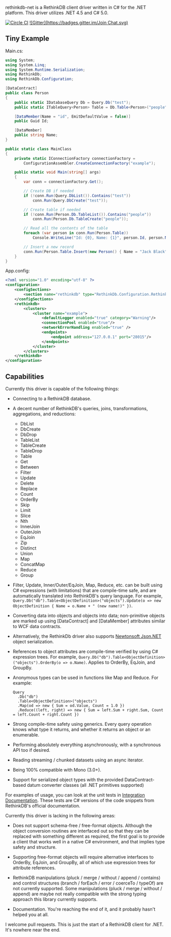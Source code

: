 rethinkdb-net is a RethinkDB client driver written in C# for the .NET platform.  This driver utilizes .NET 4.5 and C# 5.0.

[![Circle CI](https://circleci.com/gh/mfenniak/rethinkdb-net.svg?style=svg)](https://circleci.com/gh/mfenniak/rethinkdb-net)
[![Gitter](https://badges.gitter.im/Join Chat.svg)](https://gitter.im/mfenniak/rethinkdb-net?utm_source=badge&utm_medium=badge&utm_campaign=pr-badge&utm_content=badge)

Tiny Example
------------

Main.cs:

```c#
using System;
using System.Linq;
using System.Runtime.Serialization;
using RethinkDb;
using RethinkDb.Configuration;

[DataContract]
public class Person
{
    public static IDatabaseQuery Db = Query.Db("test");
    public static ITableQuery<Person> Table = Db.Table<Person>("people");

    [DataMember(Name = "id", EmitDefaultValue = false)]
    public Guid Id;

    [DataMember]
    public string Name;
}

public static class MainClass
{
    private static IConnectionFactory connectionFactory =
        ConfigurationAssembler.CreateConnectionFactory("example");

    public static void Main(string[] args)
    {
        var conn = connectionFactory.Get();

        // Create DB if needed
        if (!conn.Run(Query.DbList()).Contains("test"))
            conn.Run(Query.DbCreate("test"));

        // Create table if needed
        if (!conn.Run(Person.Db.TableList()).Contains("people"))
            conn.Run(Person.Db.TableCreate("people"));

        // Read all the contents of the table
        foreach (var person in conn.Run(Person.Table))
            Console.WriteLine("Id: {0}, Name: {1}", person.Id, person.Name);

        // Insert a new record
        conn.Run(Person.Table.Insert(new Person() { Name = "Jack Black" }));
    }
}
```

App.config:

```xml
<?xml version="1.0" encoding="utf-8" ?>
<configuration>
    <configSections>
        <section name="rethinkdb" type="RethinkDb.Configuration.RethinkDbClientSection, RethinkDb"/>
    </configSections>
    <rethinkdb>
        <clusters>
            <cluster name="example">
                <defaultLogger enabled="true" category="Warning"/>
                <connectionPool enabled="true"/>
                <networkErrorHandling enabled="true" />
                <endpoints>
                    <endpoint address="127.0.0.1" port="28015"/>
                </endpoints>
            </cluster>
        </clusters>
    </rethinkdb>
</configuration>
```

Capabilities
------------

Currently this driver is capable of the following things:
  
  * Connecting to a RethinkDB database.

  * A decent number of RethinkDB's queries, joins, transformations, aggregations, and reductions:

    * DbList
    * DbCreate
    * DbDrop
    * TableList
    * TableCreate
    * TableDrop
    * Table
    * Get
    * Between
    * Filter
    * Update
    * Delete
    * Replace
    * Count
    * OrderBy
    * Skip
    * Limit
    * Slice
    * Nth
    * InnerJoin
    * OuterJoin
    * EqJoin
    * Zip
    * Distinct
    * Union
    * Map
    * ConcatMap
    * Reduce
    * Group

  * Filter, Update, Inner/Outer/EqJoin, Map, Reduce, etc. can be built using C# expressions (with limitations) that are compile-time safe, and are automatically translated into RethinkDB's query language.  For example, `Query.Db("db").Table<ObjectDefinition>("objects").Update(o => new ObjectDefinition { Name = o.Name + " (new name!)" })`.

  * Converting data into objects and objects into data; non-primitive objects are marked up using [DataContract] and [DataMember] attributes similar to WCF data contracts.

  * Alternatively, the RethinkDb driver also supports [Newtonsoft Json.NET](https://github.com/mfenniak/rethinkdb-net/wiki/Newtonsoft-Serialization) object serialization.

  * References to object attributes are compile-time verified by using C# expression trees.  For example, `Query.Db("db").Table<ObjectDefinition>("objects").OrderBy(o => o.Name)`.  Applies to OrderBy, EqJoin, and GroupBy.

  * Anonymous types can be used in functions like Map and Reduce.  For example:
    ```
    Query
      .Db("db")
      .Table<ObjectDefinition>("objects")
      .Map(od => new { Sum = od.Value, Count = 1.0 })
      .Reduce((left, right) => new { Sum = left.Sum + right.Sum, Count = left.Count + right.Count })
    ```

  * Strong compile-time safety using generics.  Every query operation knows what type it returns, and whether it returns an object or an enumerable.

  * Performing absolutely everything asynchronously, with a synchronous API too if desired.

  * Reading streaming / chunked datasets using an async iterator.

  * Being 100% compatible with Mono (3.0+).

  * Support for serialized object types with the provided DataContract-based datum converter classes (all .NET primitives supported)

For examples of usage, you can look at the unit tests in [Integration Documentation](https://github.com/mfenniak/rethinkdb-net/tree/master/rethinkdb-net-test/Integration/Documentation).  These tests are C# versions of the code snippets from RethinkDB's official documentation.

Currently this driver is lacking in the following areas:

  * Does not support schema-free / free-format objects.  Although the object conversion routines are interfaced out so that they can be replaced with something different as required, the first goal is to provide a client that works well in a native C# environment, and that implies type safety and structure.

  * Supporting free-format objects will require alternative interfaces to OrderBy, EqJoin, and GroupBy, all of which use expression trees for attribute references.

  * RethinkDB manipulations (pluck / merge / without / append / contains) and control structures (branch / forEach / error / coerceTo / typeOf) are not currently supported.  Some manipulations (pluck / merge / without / append) are maybe not really compatible with the strong typing approach this library currently supports.

  * Documentation.  You're reaching the end of it, and it probably hasn't helped you at all.


I welcome pull requests.  This is just the start of a RethinkDB client for .NET.  It's nowhere near the end.
